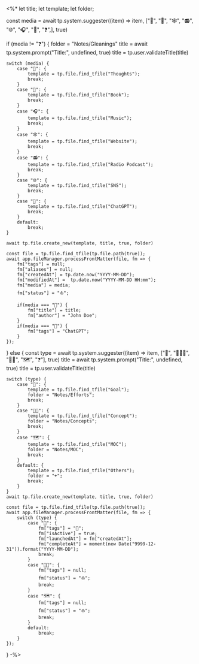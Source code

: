 <%*
let title;
let template;
let folder;

const media = await tp.system.suggester((item) => item, ["💭", "📖", "🕸️", "📻", "🌐", "🎧", "🧠", "❓",], true)

if (media != "❓") {
	folder = "Notes/Gleanings"
	title = await tp.system.prompt("Title:", undefined, true)
	title = tp.user.validateTitle(title)

	switch (media) {
		case "💭": {
			template = tp.file.find_tfile("Thoughts");
			break;
		}
		case "📖": {
			template = tp.file.find_tfile("Book");
			break;
		}
		case "🎧": {
			template = tp.file.find_tfile("Music");
			break;
		}
		case "🕸️": {
			template = tp.file.find_tfile("Website");
			break;
		}
		case "📻": {
			template = tp.file.find_tfile("Radio Podcast");
			break;
		}
		case "🌐": {
			template = tp.file.find_tfile("SNS");
			break;
		}
		case "🧠": {
			template = tp.file.find_tfile("ChatGPT");
			break;
		}
		default:
			break;
	}

	await tp.file.create_new(template, title, true, folder)

	const file = tp.file.find_tfile(tp.file.path(true));
	await app.fileManager.processFrontMatter(file, fm => {
		fm["tags"] = null;
		fm["aliases"] = null;
		fm["createdAt"] = tp.date.now("YYYY-MM-DD");
		fm["modifiedAt"] =  tp.date.now("YYYY-MM-DD HH:mm");
		fm["media"] = media;
		fm["status"] = "⛵";

		if(media === "📖") {
			fm["title"] = title;
			fm["author"] = "John Doe";
		}
		if(media === "🧠") {
			fm["tags"] = "ChatGPT";
		}
	});
} else {
	const type = await tp.system.suggester((item) => item, ["🎯", "🧑‍🤝‍🧑", "👨‍🏫", "🗺️", "❓"], true)
	title = await tp.system.prompt("Title:", undefined, true)
	title = tp.user.validateTitle(title)

	switch (type) {
		case "🎯": {
			template = tp.file.find_tfile("Goal");
			folder = "Notes/Efforts";
			break;
		}
		case "👨‍🏫": {
			template = tp.file.find_tfile("Concept");
			folder = "Notes/Concepts";
			break;
		}
		case "🗺️": {
			template = tp.file.find_tfile("MOC");
			folder = "Notes/MOC";
			break;
		}
		default: {
			template = tp.file.find_tfile("Others");
			folder = "+";
			break;
		}
	}
	await tp.file.create_new(template, title, true, folder)

	const file = tp.file.find_tfile(tp.file.path(true));
	await app.fileManager.processFrontMatter(file, fm => {
		switch (type) {
			case "🎯": {
				fm["tags"] = "🎯";
				fm["isActive"] = true;
				fm["launchedAt"] = fm["createdAt"];
				fm["completeAt"] = moment(new Date("9999-12-31")).format("YYYY-MM-DD");
				break;
			}
			case "👨‍🏫": {
				fm["tags"] = null;
				fm["status"] = "⛵";
				break;
			}
			case "🗺️": {
				fm["tags"] = null;
				fm["status"] = "⛵";
				break;
			}
			default:
				break;
		}
	});
}
-%>
